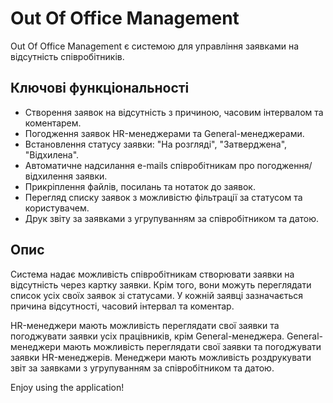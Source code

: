 # Out Of Office Management

Out Of Office Management є системою для управління заявками на відсутність співробітників.

## Ключові функціональності

- Створення заявок на відсутність з причиною, часовим інтервалом та коментарем.
- Погодження заявок HR-менеджерами та General-менеджерами.
- Встановлення статусу заявки: "На розгляді", "Затверджена", "Відхилена".
- Автоматичне надсилання e-mails співробітникам про погодження/відхилення заявки.
- Прикріплення файлів, посилань та нотаток до заявок.
- Перегляд списку заявок з можливістю фільтрації за статусом та користувачем.
- Друк звіту за заявками з угрупуванням за співробітником та датою.

## Опис

Система надає можливість співробітникам створювати заявки на відсутність через картку заявки. Крім того, вони можуть переглядати список усіх своїх заявок зі статусами. У кожній заявці зазначається причина відсутності, часовий інтервал та коментар. 

HR-менеджери мають можливість переглядати свої заявки та погоджувати заявки усіх працівників, крім General-менеджера.
General-менеджери мають можливість переглядати свої заявки та погоджувати заявки HR-менеджерів.  Менеджери мають можливість роздрукувати звіт за заявками з угрупуванням за співробітником та датою.

Enjoy using the application!
